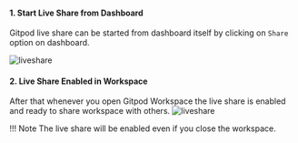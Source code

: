 

#### 1. Start Live Share from Dashboard

Gitpod live share can be started from dashboard itself by clicking on
`Share` option on dashboard.

![liveshare](../../assets/gitpod5.png)

#### 2. Live Share Enabled in Workspace

After that whenever you open Gitpod Workspace the live share is enabled
and ready to share workspace with others.
![liveshare](../../assets/gitpod6.png)

!!! Note
    The live share will be enabled even if you close the workspace.
